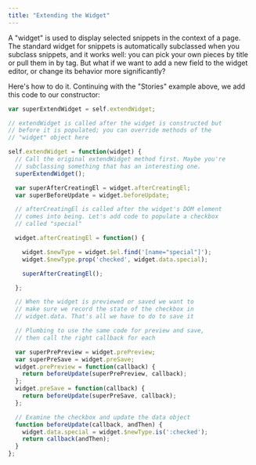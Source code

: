 ```yaml
---
title: "Extending the Widget"
---
```


A "widget" is used to display selected snippets in the context of a page. The standard widget for snippets is automatically subclassed when you subclass snippets, and it works well: you can pick your own pieces by title or pull them in by tag. But what if we want to add a new field to the widget editor, or change its behavior more significantly?

Here's how to do it. Continuing with the "Stories" example above, we add this code to our constructor:

```javascript
var superExtendWidget = self.extendWidget;

// extendWidget is called after the widget is constructed but
// before it is populated; you can override methods of the
// "widget" object here

self.extendWidget = function(widget) {
  // Call the original extendWidget method first. Maybe you're
  // subclassing something that has an interesting one.
  superExtendWidget();

  var superAfterCreatingEl = widget.afterCreatingEl;
  var superBeforeUpdate = widget.beforeUpdate;

  // afterCreatingEl is called after the widget's DOM element
  // comes into being. Let's add code to populate a checkbox
  // called "special"

  widget.afterCreatingEl = function() {

    widget.$newType = widget.$el.find('[name="special"]');
    widget.$newType.prop('checked', widget.data.special);

    superAfterCreatingEl();

  };

  // When the widget is previewed or saved we want to
  // make sure we record the state of the checkbox in
  // widget.data. That's all we have to do to save it

  // Plumbing to use the same code for preview and save,
  // then call the right callback for each

  var superPrePreview = widget.prePreview;
  var superPreSave = widget.preSave;
  widget.prePreview = function(callback) {
    return beforeUpdate(superPrePreview, callback);
  };
  widget.preSave = function(callback) {
    return beforeUpdate(superPreSave, callback);
  };

  // Examine the checkbox and update the data object
  function beforeUpdate(callback, andThen) {
    widget.data.special = widget.$newType.is(':checked');
    return callback(andThen);
  }
};
```
